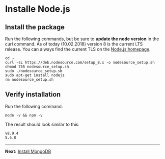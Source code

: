 # Installe Node.js

## Install the package

Run the following commands, but be sure to __update the node version__ in the curl command. As of today (10.02.2018) version 8 is the current LTS release. You can always find the current TLS on the [Node.js homepage](https://nodejs.org/en/).

```
cd ~
curl -sL https://deb.nodesource.com/setup_8.x -o nodesource_setup.sh
chmod 755 nodesource_setup.sh
sudo ./nodesource_setup.sh
sudo apt-get install nodejs
rm nodesource_setup.sh
```

## Verify installation

Run the following command:  
```
node -v && npm -v
```

The result should look similar to this:  
```
v8.9.4
5.6.0
```


---
__Next:__ [Install MongoDB](./install-mongodb.md)